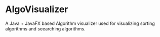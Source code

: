 # AlgoVisualizer
A Java + JavaFX based Algorithm visualizer used for visualizing sorting algorithms and seearching algorithms.
